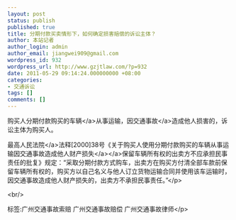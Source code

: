 ```yaml
---
layout: post
status: publish
published: true
title: 分期付款买卖情形下，如何确定损害赔偿的诉讼主体？
author: 本站记者
author_login: admin
author_email: jiangwei909@gmail.com
wordpress_id: 932
wordpress_url: http://www.gzjtlaw.com/?p=932
date: 2011-05-29 09:14:24.000000000 +08:00
categories:
- 交通诉讼
tags: []
comments: []
---
```

<p><p> 购买人分期付款购买的<a>车辆<&#47;a>从事运输，因<a>交通事故<&#47;a>造成他人损害的，诉讼主体为购买人。<p> 最高<a>人民法院<&#47;a>法释[2000]38号《关于购买人使用分期付款购买的车辆从事运输因交通事故造成他人<a>财产<a>损失<&#47;a><&#47;a>保留车辆所有权的出卖方不应承担民事责任的批复》规定：&ldquo;采取分期付款方式购车，出卖方在购买方付清全部车款前保留车辆所有权的，购买方以自己名义与他人订立货物运输合同并使用该车运输时，因交通事故造成他人财产损失的，出卖方不承担民事责任。&rdquo;<&#47;p><br&#47;><p>标签:广州交通事故索赔 广州交通事故赔偿 广州交通事故律师<&#47;p>

